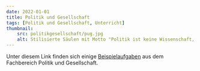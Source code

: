 ```yaml
---
date: 2022-01-01
title: Politik und Gesellschaft
tags: [Politik und Gesellschaft, Unterricht]
thumbnail: 
    src: politikgesellschaft/pug.jpg
    alt: Stilisierte Säulen mit Motto "Politik ist keine Wissenschaft, sondern eine Kunst"
---
```


Unter diesem Link finden sich einige <a href="/documents/aufgabenpug.pdf" target = "_blank">Beispielaufgaben</a> aus dem Fachbereich Politik und Gesellschaft.